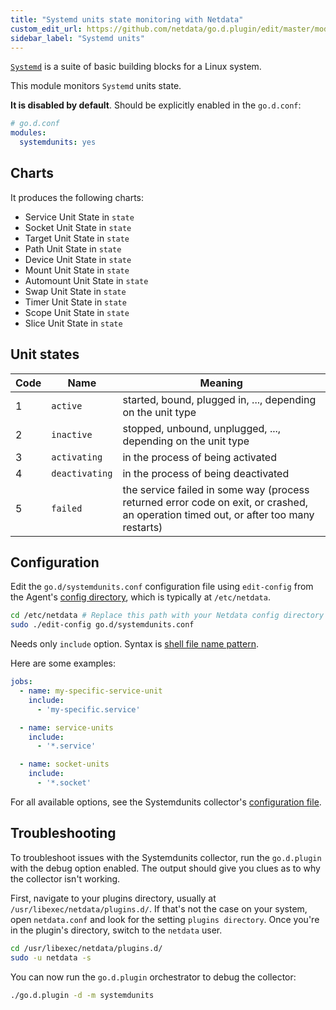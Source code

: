 ```yaml
---
title: "Systemd units state monitoring with Netdata"
custom_edit_url: https://github.com/netdata/go.d.plugin/edit/master/modules/systemdunits/README.md
sidebar_label: "Systemd units"
---
```




[`Systemd`](https://www.freedesktop.org/wiki/Software/systemd/) is a suite of basic building blocks for a Linux system.

This module monitors `Systemd` units state.

**It is disabled by default**. Should be explicitly enabled in the `go.d.conf`:

```yaml
# go.d.conf
modules:
  systemdunits: yes
```

## Charts

It produces the following charts:

-   Service Unit State in `state`
-   Socket Unit State in `state`
-   Target Unit State in `state`
-   Path Unit State in `state`
-   Device Unit State in `state`
-   Mount Unit State in `state`
-   Automount Unit State in `state`
-   Swap Unit State in `state`
-   Timer Unit State in `state`
-   Scope Unit State in `state`
-   Slice Unit State in `state`

## Unit states

| Code  | Name         | Meaning |
| ----- | ------------ | ------- |
| 1     | `active`       | started, bound, plugged in, ..., depending on the unit type |
| 2     | `inactive`     | stopped, unbound, unplugged, ..., depending on the unit type |
| 3     | `activating`   | in the process of being activated |
| 4     | `deactivating` | in the process of being deactivated |
| 5     | `failed`       | the service failed in some way (process returned error code on exit, or crashed, an operation timed out, or after too many restarts) |

## Configuration

Edit the `go.d/systemdunits.conf` configuration file using `edit-config` from the Agent's [config
directory](/guides/step-by-step/step-04#find-your-netdataconf-file), which is typically at `/etc/netdata`.

```bash
cd /etc/netdata # Replace this path with your Netdata config directory
sudo ./edit-config go.d/systemdunits.conf
```

Needs only `include` option. Syntax is [shell file name pattern](https://golang.org/pkg/path/filepath/#Match).

Here are some examples:

```yaml
jobs:
  - name: my-specific-service-unit
    include:
      - 'my-specific.service'

  - name: service-units
    include:
      - '*.service'

  - name: socket-units
    include:
      - '*.socket'
```


For all available options, see the Systemdunits collector's [configuration
file](https://github.com/netdata/go.d.plugin/blob/master/config/go.d/systemdunits.conf).

## Troubleshooting

To troubleshoot issues with the Systemdunits collector, run the `go.d.plugin` with the debug option enabled.
The output should give you clues as to why the collector isn't working.

First, navigate to your plugins directory, usually at `/usr/libexec/netdata/plugins.d/`. If that's not the case on your
system, open `netdata.conf` and look for the setting `plugins directory`. Once you're in the plugin's directory, switch
to the `netdata` user.

```bash
cd /usr/libexec/netdata/plugins.d/
sudo -u netdata -s
```

You can now run the `go.d.plugin` orchestrator to debug the collector:

```bash
./go.d.plugin -d -m systemdunits
```
